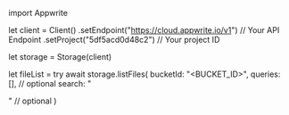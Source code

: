import Appwrite

let client = Client()
    .setEndpoint("https://cloud.appwrite.io/v1") // Your API Endpoint
    .setProject("5df5acd0d48c2") // Your project ID

let storage = Storage(client)

let fileList = try await storage.listFiles(
    bucketId: "<BUCKET_ID>",
    queries: [], // optional
    search: "<SEARCH>" // optional
)

